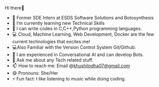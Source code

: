  Hi there👋

- 🔭 Former SDE Intern at ESDS Software Solutions and Botosynthesis
- 🌱 I’m currently learning new Technical Skills
- 📝 I can write codes in C,C++,Python programming languages.
- 💻 Cloud, Machine Learning, Web Development, Docker are the few current technologies that excites me!
- 💻Also Familiar with the Version Control System Git/Github.
- 🤖 I am experienced in Conversational AI and can develop Bots.
- 💬 Ask me about any Tech related stuff.
- 📫 How to reach me: Email @khushilodha07@gmail.com
- 😄 Pronouns: She/Her
- ⚡ Fun fact: I like listening to music while doing coding.
